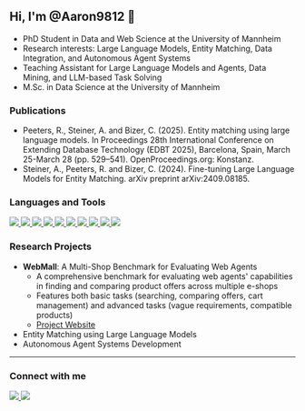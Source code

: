 ## Hi, I'm @Aaron9812 👋

-   PhD Student in Data and Web Science at the University of Mannheim
-   Research interests: Large Language Models, Entity Matching, Data Integration, and Autonomous Agent Systems
-   Teaching Assistant for Large Language Models and Agents, Data Mining, and LLM-based Task Solving
-   M.Sc. in Data Science at the University of Mannheim

### Publications

-   Peeters, R., Steiner, A. and Bizer, C. (2025). Entity matching using large language models. In Proceedings 28th International Conference on Extending Database Technology (EDBT 2025), Barcelona, Spain, March 25-March 28 (pp. 529–541). OpenProceedings.org: Konstanz.
-   Steiner, A., Peeters, R. and Bizer, C. (2024). Fine-tuning Large Language Models for Entity Matching. arXiv preprint arXiv:2409.08185. 

### Languages and Tools

<p align="left">
  <a href="https://code.visualstudio.com/">
    <img src="https://skillicons.dev/icons?i=vscode" />
  </a>
  <a href="https://www.python.org">
    <img src="https://skillicons.dev/icons?i=python" />
  </a>
  <a href="https://www.tensorflow.org">
    <img src="https://skillicons.dev/icons?i=tensorflow" />
  </a>
  <a href="https://www.typescriptlang.org/">
    <img src="https://skillicons.dev/icons?i=typescript" />
  </a>
  <a href="https://react.dev/">
    <img src="https://skillicons.dev/icons?i=react" />
  </a>
  <a href="https://git-scm.com">
    <img src="https://skillicons.dev/icons?i=git" />
  </a>
  <a href="https://pytorch.org/">
    <img src="https://skillicons.dev/icons?i=pytorch" />
  </a>
  <a href="https://www.docker.com/">
    <img src="https://skillicons.dev/icons?i=docker" />
  </a>
  <a href="https://www.postgresql.org/">
    <img src="https://skillicons.dev/icons?i=postgres" />
  </a>
  <a href="https://www.mongodb.com/">
    <img src="https://skillicons.dev/icons?i=mongodb" />
  </a>
</p>

### Research Projects

-   **WebMall**: A Multi-Shop Benchmark for Evaluating Web Agents
    -   A comprehensive benchmark for evaluating web agents' capabilities in finding and comparing product offers across multiple e-shops
    -   Features both basic tasks (searching, comparing offers, cart management) and advanced tasks (vague requirements, compatible products)
    -   [Project Website]([https://wbsg-uni-mannheim.github.io/WebMall/])
-   Entity Matching using Large Language Models
-   Autonomous Agent Systems Development

---

### Connect with me

<p align="left">
  <a href="https://www.linkedin.com/in/aaron-steiner-25ba6b1b2/">
    <img src="https://skillicons.dev/icons?i=linkedin" />
  </a>
  <a href="https://github.com/Aaron9812">
    <img src="https://skillicons.dev/icons?i=github" />
  </a>
</p>
